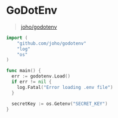 # GoDotEnv

> [joho/godotenv](https://pkg.go.dev/github.com/joho/godotenv)

```go
import (
    "github.com/joho/godotenv"
    "log"
    "os"
)

func main() {
  err := godotenv.Load()
  if err != nil {
    log.Fatal("Error loading .env file")
  }

  secretKey := os.Getenv("SECRET_KEY")
}
```

